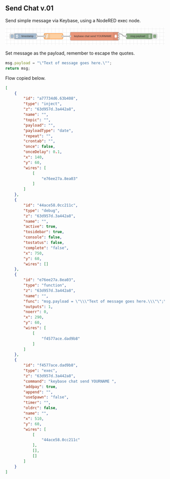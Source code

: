 ## Send Chat v.01

Send simple message via Keybase, using a NodeRED exec node.

![](https://raw.githubusercontent.com/jonathancraddock/NodeRED-Flows/master/keybase/img/keybase-chat-send-01.PNG "Send 01")

Set message as the payload, remember to escape the quotes.

```javascript
msg.payload = "\"Text of message goes here.\"";
return msg;
```

Flow copied below.

```json
[
    {
        "id": "a77734d6.63b408",
        "type": "inject",
        "z": "63d957d.3a442a8",
        "name": "",
        "topic": "",
        "payload": "",
        "payloadType": "date",
        "repeat": "",
        "crontab": "",
        "once": false,
        "onceDelay": 0.1,
        "x": 140,
        "y": 60,
        "wires": [
            [
                "e76ee27a.8ea03"
            ]
        ]
    },
    {
        "id": "44ace58.0cc211c",
        "type": "debug",
        "z": "63d957d.3a442a8",
        "name": "",
        "active": true,
        "tosidebar": true,
        "console": false,
        "tostatus": false,
        "complete": "false",
        "x": 750,
        "y": 60,
        "wires": []
    },
    {
        "id": "e76ee27a.8ea03",
        "type": "function",
        "z": "63d957d.3a442a8",
        "name": "",
        "func": "msg.payload = \"\\\"Text of message goes here.\\\"\";\n\nreturn msg;",
        "outputs": 1,
        "noerr": 0,
        "x": 290,
        "y": 60,
        "wires": [
            [
                "f4577ace.dad9b8"
            ]
        ]
    },
    {
        "id": "f4577ace.dad9b8",
        "type": "exec",
        "z": "63d957d.3a442a8",
        "command": "keybase chat send YOURNAME ",
        "addpay": true,
        "append": "",
        "useSpawn": "false",
        "timer": "",
        "oldrc": false,
        "name": "",
        "x": 510,
        "y": 60,
        "wires": [
            [
                "44ace58.0cc211c"
            ],
            [],
            []
        ]
    }
]
```
